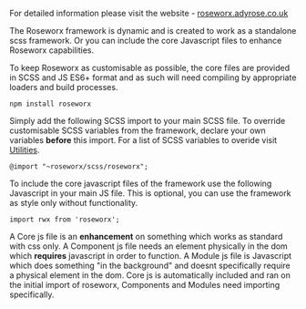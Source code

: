 For detailed information please visit the website - <a target="_blank" href="https://roseworx.adyrose.co.uk">roseworx.adyrose.co.uk</a>


The Roseworx framework is dynamic and is created to work as a standalone scss framework. Or you can include the core Javascript files to enhance Roseworx capabilities.


To keep Roseworx as customisable as possible, the core files are provided in SCSS and JS ES6+ format and as such will need compiling by appropriate loaders and build processes.


`npm install roseworx`



Simply add the following SCSS import to your main SCSS file. To override customisable SCSS variables from the framework, declare your own variables **before** this import. For a list of SCSS variables to overide visit <a target="_blank" href="https://roseworx.adyrose.co.uk/utilities#scss-variables">Utilities</a>.


`@import "~roseworx/scss/roseworx";`



To include the core javascript files of the framework use the following Javascript in your main JS file. This is optional, you can use the framework as style only without functionality.


`import rwx from 'roseworx';`





A Core js file is an **enhancement** on something which works as standard with css only.
A Component js file needs an element physically in the dom which **requires** javascript in order to function.
A Module js file is Javascript which does something "in the background" and doesnt specifically require a physical element in the dom.
Core js is automatically included and ran on the initial import of roseworx, Components and Modules need importing specifically.